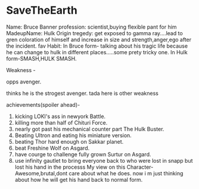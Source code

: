 # SaveTheEarth
Name: Bruce Banner
profession: scientist,buying flexible pant for him
MadeupName: Hulk
Origin tregedy: get exposed to gamma ray....lead to gren coloration of himself and increase in size and strength,anger,ego after the incident.
fav Habit: 
In Bruce form- talking about his tragic life because he can change to hulk in different places.....some prety tricky one.
In Hulk form-SMASH,HULK SMASH.

Weakness -

opps
avenger.

thinks he is the strogest avenger.
tada 
here is other weakness


achievements(spoiler ahead)-
1. kicking LOKI's ass in newyork Battle.
2. killing more than half of Chituri Force.
3. nearly got past his mechanical counter part The Hulk Buster.
4. Beating Ultron and eating his miniature version.
5. beating Thor hard enough on Sakkar planet.
6. beat Freshine Wolf on Asgard.
7. have courge to challenge fully grown Surtur on Asgard.
8. use infinity gautlet to bring everyone back to who were lost in snapp
   but lost his hand in the processs 
My view on this Character- 
Awesome,brutal,dont care about what he does.
now i m just thinking about how he will get his hand back to normal form.